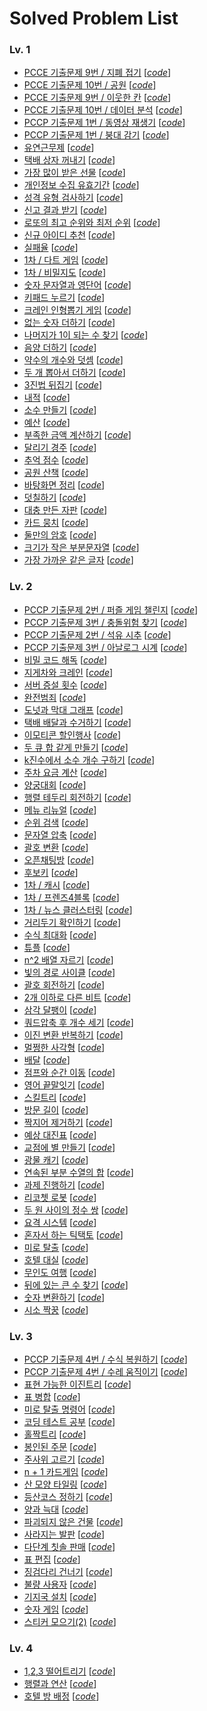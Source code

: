 # Solved Problem List  

### Lv. 1
- [PCCE 기출문제 9번 / 지폐 접기](https://school.programmers.co.kr/learn/courses/30/lessons/340199) [*[code](Codes/340199.py)*]
- [PCCE 기출문제 10번 / 공원](https://school.programmers.co.kr/learn/courses/30/lessons/340198) [*[code](Codes/340198.py)*]
- [PCCE 기출문제 9번 / 이웃한 칸](https://school.programmers.co.kr/learn/courses/30/lessons/250125) [*[code](Codes/250125.py)*]
- [PCCE 기출문제 10번 / 데이터 분석](https://school.programmers.co.kr/learn/courses/30/lessons/250121) [*[code](Codes/250121.py)*]
- [PCCP 기출문제 1번 / 동영상 재생기](https://school.programmers.co.kr/learn/courses/30/lessons/340213) [*[code](Codes/340213.py)*]
- [PCCP 기출문제 1번 / 붕대 감기](https://school.programmers.co.kr/learn/courses/30/lessons/250137) [*[code](Codes/250137.py)*]
- [유연근무제](https://school.programmers.co.kr/learn/courses/30/lessons/388351) [*[code](Codes/388351.py)*]
- [택배 상자 꺼내기](https://school.programmers.co.kr/learn/courses/30/lessons/389478) [*[code](Codes/389478.py)*]
- [가장 많이 받은 선물](https://school.programmers.co.kr/learn/courses/30/lessons/258712) [*[code](Codes/258712.py)*]
- [개인정보 수집 유효기간](https://school.programmers.co.kr/learn/courses/30/lessons/150370) [*[code](Codes/150370.py)*]
- [성격 유형 검사하기](https://school.programmers.co.kr/learn/courses/30/lessons/118666) [*[code](Codes/118666.py)*]
- [신고 결과 받기](https://school.programmers.co.kr/learn/courses/30/lessons/92334) [*[code](Codes/92334.py)*]
- [로또의 최고 순위와 최저 순위](https://school.programmers.co.kr/learn/courses/30/lessons/77484) [*[code](Codes/77484.py)*]
- [신규 아이디 추천](https://school.programmers.co.kr/learn/courses/30/lessons/72410) [*[code](Codes/72410.py)*]
- [실패율](https://school.programmers.co.kr/learn/courses/30/lessons/42889) [*[code](Codes/42889.py)*]
- [1차 / 다트 게임](https://school.programmers.co.kr/learn/courses/30/lessons/17682) [*[code](Codes/17682.py)*]
- [1차 / 비밀지도](https://school.programmers.co.kr/learn/courses/30/lessons/17681) [*[code](Codes/17681.py)*]
- [숫자 문자열과 영단어](https://school.programmers.co.kr/learn/courses/30/lessons/81301) [*[code](Codes/81301.py)*]
- [키패드 누르기](https://school.programmers.co.kr/learn/courses/30/lessons/67256) [*[code](Codes/67256.py)*]
- [크레인 인형뽑기 게임](https://school.programmers.co.kr/learn/courses/30/lessons/64061) [*[code](Codes/64061.py)*]
- [없는 숫자 더하기](https://school.programmers.co.kr/learn/courses/30/lessons/86051) [*[code](Codes/86051.py)*]
- [나머지가 1이 되는 수 찾기](https://school.programmers.co.kr/learn/courses/30/lessons/87389) [*[code](Codes/87389.py)*]
- [음양 더하기](https://school.programmers.co.kr/learn/courses/30/lessons/76501) [*[code](Codes/76501.py)*]
- [약수의 개수와 덧셈](https://school.programmers.co.kr/learn/courses/30/lessons/77884) [*[code](Codes/77884.py)*]
- [두 개 뽑아서 더하기](https://school.programmers.co.kr/learn/courses/30/lessons/68644) [*[code](Codes/68644.py)*]
- [3진법 뒤집기](https://school.programmers.co.kr/learn/courses/30/lessons/68935) [*[code](Codes/68935.py)*]
- [내적](https://school.programmers.co.kr/learn/courses/30/lessons/70128) [*[code](Codes/70128.py)*]
- [소수 만들기](https://school.programmers.co.kr/learn/courses/30/lessons/12977) [*[code](Codes/12977.py)*]
- [예산](https://school.programmers.co.kr/learn/courses/30/lessons/12982) [*[code](Codes/12982.py)*]
- [부족한 금액 계산하기](https://school.programmers.co.kr/learn/courses/30/lessons/82612) [*[code](Codes/82612.py)*]
- [달리기 경주](https://school.programmers.co.kr/learn/courses/30/lessons/178871) [*[code](Codes/178871.py)*]
- [추억 점수](https://school.programmers.co.kr/learn/courses/30/lessons/176963) [*[code](Codes/176963.py)*]
- [공원 산책](https://school.programmers.co.kr/learn/courses/30/lessons/172928) [*[code](Codes/172928.py)*]
- [바탕화면 정리](https://school.programmers.co.kr/learn/courses/30/lessons/161990) [*[code](Codes/161990.py)*]
- [덧칠하기](https://school.programmers.co.kr/learn/courses/30/lessons/161989) [*[code](Codes/161989.py)*]
- [대충 만든 자판](https://school.programmers.co.kr/learn/courses/30/lessons/160586) [*[code](Codes/160586.py)*]
- [카드 뭉치](https://school.programmers.co.kr/learn/courses/30/lessons/159994) [*[code](Codes/159994.py)*]
- [둘만의 암호](https://school.programmers.co.kr/learn/courses/30/lessons/155652) [*[code](Codes/155652.py)*]
- [크기가 작은 부분문자열](https://school.programmers.co.kr/learn/courses/30/lessons/147355) [*[code](Codes/147355.py)*]
- [가장 가까운 같은 글자](https://school.programmers.co.kr/learn/courses/30/lessons/142086) [*[code](Codes/142086.py)*]

### Lv. 2
- [PCCP 기출문제 2번 / 퍼즐 게임 챌린지](https://school.programmers.co.kr/learn/courses/30/lessons/340212) [*[code](Codes/340212.py)*]
- [PCCP 기출문제 3번 / 충돌위험 찾기](https://school.programmers.co.kr/learn/courses/30/lessons/340211) [*[code](Codes/340211.py)*]
- [PCCP 기출문제 2번 / 석유 시추](https://school.programmers.co.kr/learn/courses/30/lessons/250136) [*[code](Codes/250136.py)*]
- [PCCP 기출문제 3번 / 아날로그 시계](https://school.programmers.co.kr/learn/courses/30/lessons/250135) [*[code](Codes/250135.py)*]
- [비밀 코드 해독](https://school.programmers.co.kr/learn/courses/30/lessons/388352) [*[code](Codes/388352.py)*]
- [지게차와 크레인](https://school.programmers.co.kr/learn/courses/30/lessons/388353) [*[code](Codes/388353.py)*]
- [서버 증설 횟수](https://school.programmers.co.kr/learn/courses/30/lessons/389479) [*[code](Codes/389479.py)*]
- [완전범죄](https://school.programmers.co.kr/learn/courses/30/lessons/389480) [*[code](Codes/389480.py)*]
- [도넛과 막대 그래프](https://school.programmers.co.kr/learn/courses/30/lessons/258711) [*[code](Codes/258711.py)*]
- [택배 배달과 수거하기](https://school.programmers.co.kr/learn/courses/30/lessons/150369) [*[code](Codes/150369.py)*]
- [이모티콘 할인행사](https://school.programmers.co.kr/learn/courses/30/lessons/150368) [*[code](Codes/150368.py)*]
- [두 큐 합 같게 만들기](https://school.programmers.co.kr/learn/courses/30/lessons/118667) [*[code](Codes/118667.py)*]
- [k진수에서 소수 개수 구하기](https://school.programmers.co.kr/learn/courses/30/lessons/92335) [*[code](Codes/92335.py)*]
- [주차 요금 계산](https://school.programmers.co.kr/learn/courses/30/lessons/92341) [*[code](Codes/92341.py)*]
- [양궁대회](https://school.programmers.co.kr/learn/courses/30/lessons/92342) [*[code](Codes/92342.py)*]
- [행렬 테두리 회전하기](https://school.programmers.co.kr/learn/courses/30/lessons/77485) [*[code](Codes/77485.py)*]
- [메뉴 리뉴얼](https://school.programmers.co.kr/learn/courses/30/lessons/72411) [*[code](Codes/72411.py)*]
- [순위 검색](https://school.programmers.co.kr/learn/courses/30/lessons/72412) [*[code](Codes/72412.py)*]
- [문자열 압축](https://school.programmers.co.kr/learn/courses/30/lessons/60057) [*[code](Codes/60057.py)*]
- [괄호 변환](https://school.programmers.co.kr/learn/courses/30/lessons/60058) [*[code](Codes/60058.py)*]
- [오픈채팅방](https://school.programmers.co.kr/learn/courses/30/lessons/42888) [*[code](Codes/42888.py)*]
- [후보키](https://school.programmers.co.kr/learn/courses/30/lessons/42890) [*[code](Codes/42890.py)*]
- [1차 / 캐시](https://school.programmers.co.kr/learn/courses/30/lessons/17680) [*[code](Codes/17680.py)*]
- [1차 / 프렌즈4블록](https://school.programmers.co.kr/learn/courses/30/lessons/17679) [*[code](Codes/17679.py)*]
- [1차 / 뉴스 클러스터링](https://school.programmers.co.kr/learn/courses/30/lessons/17677) [*[code](Codes/17677.py)*]
- [거리두기 확인하기](https://school.programmers.co.kr/learn/courses/30/lessons/81302) [*[code](Codes/81302.py)*]
- [수식 최대화](https://school.programmers.co.kr/learn/courses/30/lessons/67257) [*[code](Codes/67257.py)*]
- [튜플](https://school.programmers.co.kr/learn/courses/30/lessons/64065) [*[code](Codes/64065.py)*]
- [n^2 배열 자르기](https://school.programmers.co.kr/learn/courses/30/lessons/87390) [*[code](Codes/87390.py)*]
- [빛의 경로 사이클](https://school.programmers.co.kr/learn/courses/30/lessons/86052) [*[code](Codes/86052.py)*]
- [괄호 회전하기](https://school.programmers.co.kr/learn/courses/30/lessons/76502) [*[code](Codes/76502.py)*]
- [2개 이하로 다른 비트](https://school.programmers.co.kr/learn/courses/30/lessons/77885) [*[code](Codes/77885.py)*]
- [삼각 달팽이](https://school.programmers.co.kr/learn/courses/30/lessons/68645) [*[code](Codes/68645.py)*]
- [쿼드압축 후 개수 세기](https://school.programmers.co.kr/learn/courses/30/lessons/68936) [*[code](Codes/68936.py)*]
- [이진 변환 반복하기](https://school.programmers.co.kr/learn/courses/30/lessons/70129) [*[code](Codes/70129.py)*]
- [멀쩡한 사각형](https://school.programmers.co.kr/learn/courses/30/lessons/62048) [*[code](Codes/62048.py)*]
- [배달](https://school.programmers.co.kr/learn/courses/30/lessons/12978) [*[code](Codes/12978.py)*]
- [점프와 순간 이동](https://school.programmers.co.kr/learn/courses/30/lessons/12980) [*[code](Codes/12980.py)*]
- [영어 끝말잇기](https://school.programmers.co.kr/learn/courses/30/lessons/12981) [*[code](Codes/12981.py)*]
- [스킬트리](https://school.programmers.co.kr/learn/courses/30/lessons/49993) [*[code](Codes/49993.py)*]
- [방문 길이](https://school.programmers.co.kr/learn/courses/30/lessons/49994) [*[code](Codes/49994.py)*]
- [짝지어 제거하기](https://school.programmers.co.kr/learn/courses/30/lessons/12973) [*[code](Codes/12973.py)*]
- [예상 대진표](https://school.programmers.co.kr/learn/courses/30/lessons/12985) [*[code](Codes/12985.py)*]
- [교점에 별 만들기](https://school.programmers.co.kr/learn/courses/30/lessons/87377) [*[code](Codes/87377.py)*]
- [광물 캐기](https://school.programmers.co.kr/learn/courses/30/lessons/172927) [*[code](Codes/172927.py)*]
- [연속된 부분 수열의 합](https://school.programmers.co.kr/learn/courses/30/lessons/178870) [*[code](Codes/178870.py)*]
- [과제 진행하기](https://school.programmers.co.kr/learn/courses/30/lessons/176962) [*[code](Codes/176962.py)*]
- [리코쳇 로봇](https://school.programmers.co.kr/learn/courses/30/lessons/169199) [*[code](Codes/169199.py)*]
- [두 원 사이의 정수 쌍](https://school.programmers.co.kr/learn/courses/30/lessons/181187) [*[code](Codes/181187.py)*]
- [요격 시스템](https://school.programmers.co.kr/learn/courses/30/lessons/181188) [*[code](Codes/181188.py)*]
- [혼자서 하는 틱택토](https://school.programmers.co.kr/learn/courses/30/lessons/160585) [*[code](Codes/160585.py)*]
- [미로 탈출](https://school.programmers.co.kr/learn/courses/30/lessons/159993) [*[code](Codes/159993.py)*]
- [호텔 대실](https://school.programmers.co.kr/learn/courses/30/lessons/155651) [*[code](Codes/155651.py)*]
- [무인도 여행](https://school.programmers.co.kr/learn/courses/30/lessons/154540) [*[code](Codes/154540.py)*]
- [뒤에 있는 큰 수 찾기](https://school.programmers.co.kr/learn/courses/30/lessons/154539) [*[code](Codes/154539.py)*]
- [숫자 변환하기](https://school.programmers.co.kr/learn/courses/30/lessons/154538) [*[code](Codes/154538.py)*]
- [시소 짝꿍](https://school.programmers.co.kr/learn/courses/30/lessons/152996) [*[code](Codes/152996.py)*]

### Lv. 3
- [PCCP 기출문제 4번 / 수식 복원하기](https://school.programmers.co.kr/learn/courses/30/lessons/340210) [*[code](Codes/340210.py)*]
- [PCCP 기출문제 4번 / 수레 움직이기](https://school.programmers.co.kr/learn/courses/30/lessons/250134) [*[code](Codes/250134.py)*]
- [표현 가능한 이진트리](https://school.programmers.co.kr/learn/courses/30/lessons/150367) [*[code](Codes/150367.py)*]
- [표 병합](https://school.programmers.co.kr/learn/courses/30/lessons/150366) [*[code](Codes/150366.py)*]
- [미로 탈출 명령어](https://school.programmers.co.kr/learn/courses/30/lessons/150365) [*[code](Codes/150365.py)*]
- [코딩 테스트 공부](https://school.programmers.co.kr/learn/courses/30/lessons/118668) [*[code](Codes/118668.py)*]
- [홀짝트리](https://school.programmers.co.kr/learn/courses/30/lessons/388354) [*[code](Codes/388354.py)*]
- [봉인된 주문](https://school.programmers.co.kr/learn/courses/30/lessons/389481) [*[code](Codes/389481.py)*]
- [주사위 고르기](https://school.programmers.co.kr/learn/courses/30/lessons/258709) [*[code](Codes/258709.py)*]
- [n + 1 카드게임](https://school.programmers.co.kr/learn/courses/30/lessons/258707) [*[code](Codes/258707.py)*]
- [산 모양 타일링](https://school.programmers.co.kr/learn/courses/30/lessons/258705) [*[code](Codes/258705.py)*]
- [등산코스 정하기](https://school.programmers.co.kr/learn/courses/30/lessons/118669) [*[code](Codes/118669.py)*]
- [양과 늑대](https://school.programmers.co.kr/learn/courses/30/lessons/92343) [*[code](Codes/92343.py)*]
- [파괴되지 않은 건물](https://school.programmers.co.kr/learn/courses/30/lessons/92344) [*[code](Codes/92344.py)*]
- [사라지는 발판](https://school.programmers.co.kr/learn/courses/30/lessons/92345) [*[code](Codes/92345.py)*]
- [다단계 칫솔 판매](https://school.programmers.co.kr/learn/courses/30/lessons/77486) [*[code](Codes/77486.py)*]
- [표 편집](https://school.programmers.co.kr/learn/courses/30/lessons/81303) [*[code](Codes/81303.py)*]
- [징검다리 건너기](https://school.programmers.co.kr/learn/courses/30/lessons/64062) [*[code](Codes/64062.py)*]
- [불량 사용자](https://school.programmers.co.kr/learn/courses/30/lessons/64064) [*[code](Codes/64064.py)*]
- [기지국 설치](https://school.programmers.co.kr/learn/courses/30/lessons/12979) [*[code](Codes/12979.py)*]
- [숫자 게임](https://school.programmers.co.kr/learn/courses/30/lessons/12987) [*[code](Codes/12987.py)*]
- [스티커 모으기(2)](https://school.programmers.co.kr/learn/courses/30/lessons/12971) [*[code](Codes/12971.py)*]

### Lv. 4
- [1,2,3 떨어트리기](https://school.programmers.co.kr/learn/courses/30/lessons/150364) [*[code](Codes/150364.py)*]
- [행렬과 연산](https://school.programmers.co.kr/learn/courses/30/lessons/118670) [*[code](Codes/118670.py)*]
- [호텔 방 배정](https://school.programmers.co.kr/learn/courses/30/lessons/64063) [*[code](Codes/64063.py)*]